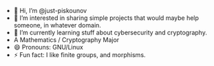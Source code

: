 - 👋 Hi, I’m @just-piskounov
- 👀 I’m interested in sharing simple projects that would maybe help someone, in whatever domain. 
- 🌱 I’m currently learning stuff about cybersecurity and cryptography. 
- A Mathematics / Cryptography Major
- 😄 Pronouns: GNU/Linux
- ⚡ Fun fact: I like finite groups, and morphisms.  

<!---
just-piskounov/just-piskounov is a ✨ special ✨ repository because its `README.md` (this file) appears on your GitHub profile.
You can click the Preview link to take a look at your changes.
--->
